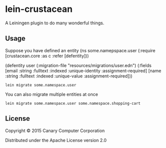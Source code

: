 # lein-crustacean

A Leiningen plugin to do many wonderful things.

## Usage

Suppose you have defined an entity
(ns some.namepspace.user
  (:require [crustacean.core :as c :refer [defentity]))

(defentity user
  (:migration-file "resources/migrations/user.edn")
  (:fields [email :string :fulltext :indexed :unique-identity :assignment-required]
           [name :string :fulltext :indexed :unique-value :assignment-required]))


```
lein migrate some.namespace.user
```

You can also migrate multiple entities at once

```
lein migrate some.namespace.user some.namespace.shopping-cart
```

## License

Copyright © 2015 Canary Computer Corporation

Distributed under the Apache License version 2.0
